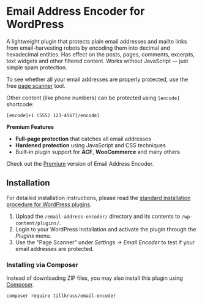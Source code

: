 # Email Address Encoder for WordPress

A lightweight plugin that protects plain email addresses and mailto links from email-harvesting robots by encoding them into decimal and hexadecimal entities. Has effect on the posts, pages, comments, excerpts, text widgets and other filtered content. Works without JavaScript — just simple spam protection.

To see whether all your email addresses are properly protected, use the free [page scanner](https://encoder.till.im/scanner?utm_source=wp-plugin&amp;utm_medium=readme) tool.

Other content (like phone numbers) can be protected using `[encode]` shortcode:

```
[encode]+1 (555) 123-4567[/encode]
```

**Premium Features**

* **Full-page protection** that catches all email addresses
* **Hardened protection** using JavaScript and CSS techniques
* Built-in plugin support for **ACF**, **WooCommerce** and many others

Check out the [Premium](https://encoder.till.im/download?utm_source=wp-plugin&amp;utm_medium=readme) version of Email Address Encoder.

## Installation

For detailed installation instructions, please read the [standard installation procedure for WordPress plugins](http://codex.wordpress.org/Managing_Plugins#Installing_Plugins).

1. Upload the `/email-address-encoder/` directory and its contents to `/wp-content/plugins/`.
2. Login to your WordPress installation and activate the plugin through the _Plugins_ menu.
3. Use the "Page Scanner" under _Settings -> Email Encoder_ to test if your email addresses are protected.

### Installing via Composer

Instead of downloading ZIP files, you may also install this plugin using [Composer](https://getcomposer.org/).

```
composer require tillkruss/email-encoder
```
